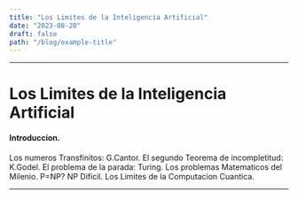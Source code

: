 ```yaml
---
title: "Los Limites de la Inteligencia Artificial"
date: "2023-08-20"
draft: false
path: "/blog/example-title"
---
```

---

# Los Limites de la Inteligencia Artificial
#### Introduccion.
Los numeros Transfinitos: G.Cantor.
El segundo Teorema de incompletitud: K.Godel.
El problema de la parada: Turing.
Los problemas Matematicos del Milenio.
P=NP?
NP Dificil.
Los Limites de la Computacion Cuantica.

---






